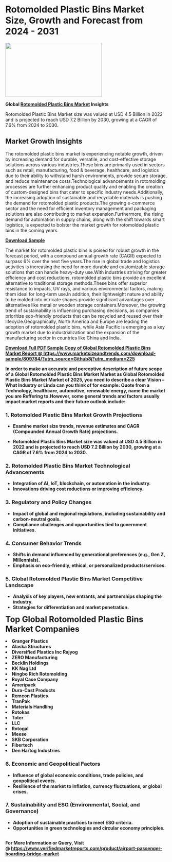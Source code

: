 <H1>Rotomolded Plastic Bins Market Size, Growth and Forecast from 2024 - 2031</H1><img class="aligncenter size-medium wp-image-584254" src="https://thirdeyenews.in/wp-content/uploads/2024/09/Global-Market-Research-300x168.jpeg" alt="" width="300" height="168" /><p><strong>Global&nbsp;<a href="https://www.marketsizeandtrends.com/download-sample/809784/?utm_source=Github8j?utm_medium=225">Rotomolded Plastic Bins Market</a> Insights</strong></p><p>Rotomolded Plastic Bins Market size was valued at USD 4.5 Billion in 2022 and is projected to reach USD 7.2 Billion by 2030, growing at a CAGR of 7.6% from 2024 to 2030.</p><p><h2>Market Growth Insights</h2> <p>The rotomolded plastic bins market is experiencing notable growth, driven by increasing demand for durable, versatile, and cost-effective storage solutions across various industries.These bins are primarily used in sectors such as retail, manufacturing, food & beverage, healthcare, and logistics due to their ability to withstand harsh environments, provide secure storage, and reduce maintenance costs.Technological advancements in rotomolding processes are further enhancing product quality and enabling the creation of custom-designed bins that cater to specific industry needs.Additionally, the increasing adoption of sustainable and recyclable materials is pushing the demand for rotomolded plastic products.The growing e-commerce sector and the need for efficient inventory management and packaging solutions are also contributing to market expansion.Furthermore, the rising demand for automation in supply chains, along with the shift towards smart logistics, is expected to bolster the market growth for rotomolded plastic bins in the coming years.</p> <p><strong><a href="download_sample_link">Download Sample</a></strong></p> <p>The market for rotomolded plastic bins is poised for robust growth in the forecast period, with a compound annual growth rate (CAGR) expected to surpass 6% over the next five years.The rise in global trade and logistics activities is increasing the need for more durable and customizable storage solutions that can handle heavy-duty use.With industries striving for greater efficiency and cost reductions, rotomolded plastic bins provide an excellent alternative to traditional storage methods.These bins offer superior resistance to impacts, UV rays, and various environmental factors, making them ideal for long-term use.In addition, their lightweight nature and ability to be molded into intricate shapes provide significant advantages over alternatives like metal or wooden storage containers.Moreover, the growing trend of sustainability is influencing purchasing decisions, as companies prioritize eco-friendly products that can be recycled and reused over their lifecycle.Geographically, North America and Europe are leading the adoption of rotomolded plastic bins, while Asia Pacific is emerging as a key growth market due to industrialization and the expansion of the manufacturing sector in countries like China and India.</p> <p><strong><a href="get_more_link"></p><p><span class=""><strong>Download Full PDF Sample Copy of Global Rotomolded Plastic Bins Market Report</strong> @ <a href="https://www.marketsizeandtrends.com/download-sample/809784/?utm_source=Github8j?utm_medium=225" target="_blank">https://www.marketsizeandtrends.com/download-sample/809784/?utm_source=Github8j?utm_medium=225</a></span></p><p>In order to make an accurate and perceptive description of future scope of a Global&nbsp;Rotomolded Plastic Bins Market Market as Global&nbsp;Rotomolded Plastic Bins Market Market of 2025, you need to describe a clear Vision &ndash; What Industry or Linda can you think of for example: Quote from a Technology, healthcare, automotive, renewable energy, name the market you are Reffering to.However, some general trends and factors usually impact market reports and their future outlook include:</p><h3>1.&nbsp;<strong>Rotomolded Plastic Bins Market Growth Projections</strong></h3><ul><li>Examine market size trends, revenue estimates and CAGR (Compounded Annual Growth Rate) projections.</li><li><p>Rotomolded Plastic Bins Market size was valued at USD 4.5 Billion in 2022 and is projected to reach USD 7.2 Billion by 2030, growing at a CAGR of 7.6% from 2024 to 2030.</p></li></ul><h3>2.&nbsp;<strong>Rotomolded Plastic Bins Market Technological Advancements</strong></h3><ul><li>Integration of AI, IoT, blockchain, or automation in the industry.</li><li>Innovations driving cost reductions or improving efficiency.</li></ul><h3>3.&nbsp;<strong>Regulatory and Policy Changes</strong></h3><ul><li>Impact of global and regional regulations, including sustainability and carbon-neutral goals.</li><li>Compliance challenges and opportunities tied to government initiatives.</li></ul><h3>4.&nbsp;<strong>Consumer Behavior Trends</strong></h3><ul><li>Shifts in demand influenced by generational preferences (e.g., Gen Z, Millennials).</li><li>Emphasis on eco-friendly, ethical, or personalized products/services.</li></ul><h3>5.&nbsp;<strong>Global Rotomolded Plastic Bins Market Competitive Landscape</strong></h3><ul><li>Analysis of key players, new entrants, and partnerships shaping the industry.</li><li>Strategies for differentiation and market penetration.</li></ul><p data-pm-slice="1 1 []"><span style="color: inherit; font-family: inherit; font-size: 25px;">Top Global Rotomolded Plastic Bins Market Companies</span></p><div class="" data-test-id=""><p><li>Granger Plastics</li><li> Alaska Structures</li><li> Diversified Plastics Inc Rajyog</li><li> ZERO Manufacturing</li><li> Becklin Holdings</li><li> KK Nag Ltd</li><li> Ningbo Rich Rotomolding</li><li> Royal Case Company</li><li> Ameripack</li><li> Dura-Cast Products</li><li> Remcon Plastics</li><li> TranPak</li><li> Materials Handling</li><li> Rotokas</li><li> Toter</li><li> LLC</li><li> Rotogal</li><li> Meese</li><li> SKB Corporation</li><li> Fibertech</li><li> Den Hartog Industries</li></p></div><h3>6.&nbsp;<strong>Economic and Geopolitical Factors</strong></h3><ul><li>Influence of global economic conditions, trade policies, and geopolitical events.</li><li>Resilience of the market to inflation, currency fluctuations, or global crises.</li></ul><h3>7.&nbsp;<strong>Sustainability and ESG (Environmental, Social, and Governance)</strong></h3><ul><li>Adoption of sustainable practices to meet ESG criteria.</li><li>Opportunities in green technologies and circular economy principles.</li></ul><h2><strong style="font-size: 14px;">For More Information or Query, Visit @&nbsp;</strong><a style="background-color: #ffffff; font-size: 14px;" href="https://www.marketsizeandtrends.com/report/rotomolded-plastic-bins-market/" target="_blank">https://www.verifiedmarketreports.com/product/airport-passenger-boarding-bridge-market</a></h2>